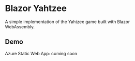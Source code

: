 # Blazor Yahtzee

A simple implementation of the Yahtzee game built with Blazor WebAssembly.

## Demo

Azure Static Web App: coming soon
